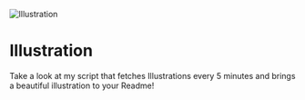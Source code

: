 ![Illustration](https://i.redd.it/f231mxpgpzqb1.jpg?width=100&height=100)

# Illustration
Take a look at my script that fetches Illustrations every 5 minutes and brings a beautiful illustration to your Readme!